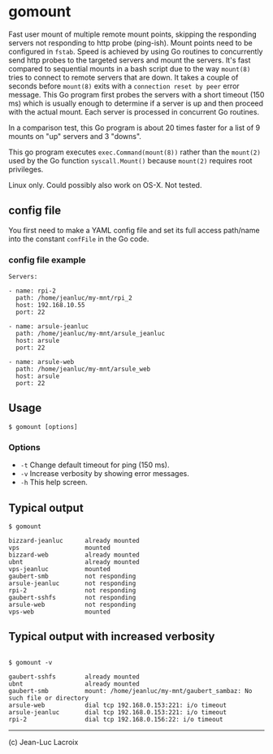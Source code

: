 # gomount
Fast user mount of multiple remote mount points, skipping the responding servers not responding to http probe (ping-ish). Mount points need to be configured in `fstab`. Speed is achieved by using Go routines to concurrently send http probes to the targeted servers and mount the servers. It's fast compared to sequential mounts in a bash script due to the way `mount(8)` tries to connect to remote servers that are down. It takes a couple of seconds before `mount(8)` exits with a `connection reset by peer` error message. This Go program first probes the servers with a short timeout (150 ms) which is usually enough to determine if a server is up and then proceed with the actual mount. Each server is processed in concurrent Go routines.

In a comparison test, this Go program is about 20 times faster for a list of 9 mounts on "up" servers and 3 "downs".

This go program executes  `exec.Command(mount(8))` rather than the `mount(2)` used by the Go function `syscall.Mount()` because `mount(2)` requires root privileges.

Linux only. Could possibly also work on OS-X. Not tested.

## config file
You first need to make a YAML config file and set its full access path/name into the constant `confFile` in the Go code.


### config file example

    Servers:

    - name: rpi-2
      path: /home/jeanluc/my-mnt/rpi_2
      host: 192.168.10.55
      port: 22

    - name: arsule-jeanluc
      path: /home/jeanluc/my-mnt/arsule_jeanluc
      host: arsule
      port: 22

    - name: arsule-web
      path: /home/jeanluc/my-mnt/arsule_web
      host: arsule
      port: 22


## Usage
`$ gomount [options]`

### Options
* `-t` Change default timeout for ping (150 ms).
* `-v` Increase verbosity by showing error messages.
* `-h` This help screen.

## Typical output
```
$ gomount

bizzard-jeanluc      already mounted
vps                  mounted
bizzard-web          already mounted
ubnt                 already mounted
vps-jeanluc          mounted
gaubert-smb          not responding  
arsule-jeanluc       not responding  
rpi-2                not responding  
gaubert-sshfs        not responding  
arsule-web           not responding  
vps-web              mounted
```

## Typical output with increased verbosity

```

$ gomount -v

gaubert-sshfs        already mounted
ubnt                 already mounted
gaubert-smb          mount: /home/jeanluc/my-mnt/gaubert_sambaz: No such file or directory
arsule-web           dial tcp 192.168.0.153:221: i/o timeout
arsule-jeanluc       dial tcp 192.168.0.153:221: i/o timeout
rpi-2                dial tcp 192.168.0.156:22: i/o timeout
```
----
(c) Jean-Luc Lacroix